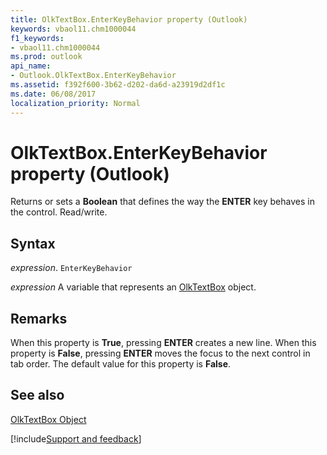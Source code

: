 ```yaml
---
title: OlkTextBox.EnterKeyBehavior property (Outlook)
keywords: vbaol11.chm1000044
f1_keywords:
- vbaol11.chm1000044
ms.prod: outlook
api_name:
- Outlook.OlkTextBox.EnterKeyBehavior
ms.assetid: f392f600-3b62-d202-da6d-a23919d2df1c
ms.date: 06/08/2017
localization_priority: Normal
---
```



# OlkTextBox.EnterKeyBehavior property (Outlook)

Returns or sets a **Boolean** that defines the way the **ENTER** key behaves in the control. Read/write.


## Syntax

_expression_. `EnterKeyBehavior`

_expression_ A variable that represents an [OlkTextBox](Outlook.OlkTextBox.md) object.


## Remarks

When this property is  **True**, pressing **ENTER** creates a new line. When this property is **False**, pressing **ENTER** moves the focus to the next control in tab order. The default value for this property is **False**.


## See also


[OlkTextBox Object](Outlook.OlkTextBox.md)

[!include[Support and feedback](~/includes/feedback-boilerplate.md)]